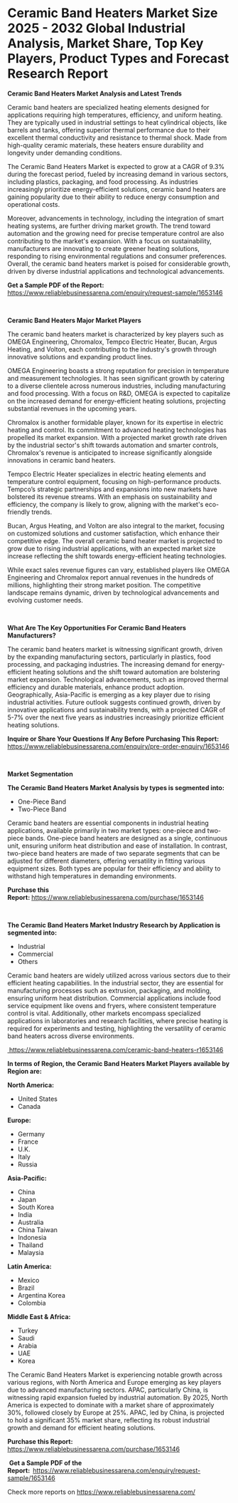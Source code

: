 <p><h1>Ceramic Band Heaters Market Size 2025 - 2032 Global Industrial Analysis, Market Share, Top Key Players, Product Types and Forecast Research Report</h1></p><p><strong>Ceramic Band Heaters Market Analysis and Latest Trends</strong></p>
<p><p>Ceramic band heaters are specialized heating elements designed for applications requiring high temperatures, efficiency, and uniform heating. They are typically used in industrial settings to heat cylindrical objects, like barrels and tanks, offering superior thermal performance due to their excellent thermal conductivity and resistance to thermal shock. Made from high-quality ceramic materials, these heaters ensure durability and longevity under demanding conditions.</p><p>The Ceramic Band Heaters Market is expected to grow at a CAGR of 9.3% during the forecast period, fueled by increasing demand in various sectors, including plastics, packaging, and food processing. As industries increasingly prioritize energy-efficient solutions, ceramic band heaters are gaining popularity due to their ability to reduce energy consumption and operational costs. </p><p>Moreover, advancements in technology, including the integration of smart heating systems, are further driving market growth. The trend toward automation and the growing need for precise temperature control are also contributing to the market's expansion. With a focus on sustainability, manufacturers are innovating to create greener heating solutions, responding to rising environmental regulations and consumer preferences. Overall, the ceramic band heaters market is poised for considerable growth, driven by diverse industrial applications and technological advancements.</p></p>
<p><strong>Get a Sample PDF of the Report:&nbsp;</strong> <a href="https://www.reliablebusinessarena.com/enquiry/request-sample/1653146?utm_campaign=2527&utm_medium=2&utm_source=Github&utm_content=ia&utm_term=05032025&utm_id=ceramic-band-heaters">https://www.reliablebusinessarena.com/enquiry/request-sample/1653146</a></p>
<p>&nbsp;</p>
<p><strong>Ceramic Band Heaters Major Market Players</strong></p>
<p><p>The ceramic band heaters market is characterized by key players such as OMEGA Engineering, Chromalox, Tempco Electric Heater, Bucan, Argus Heating, and Volton, each contributing to the industry's growth through innovative solutions and expanding product lines.</p><p>OMEGA Engineering boasts a strong reputation for precision in temperature and measurement technologies. It has seen significant growth by catering to a diverse clientele across numerous industries, including manufacturing and food processing. With a focus on R&D, OMEGA is expected to capitalize on the increased demand for energy-efficient heating solutions, projecting substantial revenues in the upcoming years.</p><p>Chromalox is another formidable player, known for its expertise in electric heating and control. Its commitment to advanced heating technologies has propelled its market expansion. With a projected market growth rate driven by the industrial sector's shift towards automation and smarter controls, Chromalox's revenue is anticipated to increase significantly alongside innovations in ceramic band heaters.</p><p>Tempco Electric Heater specializes in electric heating elements and temperature control equipment, focusing on high-performance products. Tempco’s strategic partnerships and expansions into new markets have bolstered its revenue streams. With an emphasis on sustainability and efficiency, the company is likely to grow, aligning with the market's eco-friendly trends.</p><p>Bucan, Argus Heating, and Volton are also integral to the market, focusing on customized solutions and customer satisfaction, which enhance their competitive edge. The overall ceramic band heater market is projected to grow due to rising industrial applications, with an expected market size increase reflecting the shift towards energy-efficient heating technologies. </p><p>While exact sales revenue figures can vary, established players like OMEGA Engineering and Chromalox report annual revenues in the hundreds of millions, highlighting their strong market position. The competitive landscape remains dynamic, driven by technological advancements and evolving customer needs.</p></p>
<p>&nbsp;</p>
<p><strong>What Are The Key Opportunities For Ceramic Band Heaters Manufacturers?</strong></p>
<p><p>The ceramic band heaters market is witnessing significant growth, driven by the expanding manufacturing sectors, particularly in plastics, food processing, and packaging industries. The increasing demand for energy-efficient heating solutions and the shift toward automation are bolstering market expansion. Technological advancements, such as improved thermal efficiency and durable materials, enhance product adoption. Geographically, Asia-Pacific is emerging as a key player due to rising industrial activities. Future outlook suggests continued growth, driven by innovative applications and sustainability trends, with a projected CAGR of 5-7% over the next five years as industries increasingly prioritize efficient heating solutions.</p></p>
<p><strong>Inquire or Share Your Questions If Any Before Purchasing This Report:</strong> <a href="https://www.reliablebusinessarena.com/enquiry/pre-order-enquiry/1653146?utm_campaign=2527&utm_medium=2&utm_source=Github&utm_content=ia&utm_term=05032025&utm_id=ceramic-band-heaters">https://www.reliablebusinessarena.com/enquiry/pre-order-enquiry/1653146</a></p>
<p>&nbsp;</p>
<p><strong>Market Segmentation</strong></p>
<p><strong>The Ceramic Band Heaters Market Analysis by types is segmented into:</strong></p>
<p><ul><li>One-Piece Band</li><li>Two-Piece Band</li></ul></p>
<p><p>Ceramic band heaters are essential components in industrial heating applications, available primarily in two market types: one-piece and two-piece bands. One-piece band heaters are designed as a single, continuous unit, ensuring uniform heat distribution and ease of installation. In contrast, two-piece band heaters are made of two separate segments that can be adjusted for different diameters, offering versatility in fitting various equipment sizes. Both types are popular for their efficiency and ability to withstand high temperatures in demanding environments.</p></p>
<p><strong>Purchase this Report:&nbsp;</strong><a href="https://www.reliablebusinessarena.com/purchase/1653146?utm_campaign=2527&utm_medium=2&utm_source=Github&utm_content=ia&utm_term=05032025&utm_id=ceramic-band-heaters">https://www.reliablebusinessarena.com/purchase/1653146</a></p>
<p>&nbsp;</p>
<p><strong>The Ceramic Band Heaters Market Industry Research by Application is segmented into:</strong></p>
<p><ul><li>Industrial</li><li>Commercial</li><li>Others</li></ul></p>
<p><p>Ceramic band heaters are widely utilized across various sectors due to their efficient heating capabilities. In the industrial sector, they are essential for manufacturing processes such as extrusion, packaging, and molding, ensuring uniform heat distribution. Commercial applications include food service equipment like ovens and fryers, where consistent temperature control is vital. Additionally, other markets encompass specialized applications in laboratories and research facilities, where precise heating is required for experiments and testing, highlighting the versatility of ceramic band heaters across diverse environments.</p></p>
<p><a href="https://www.reliablebusinessarena.com/ceramic-band-heaters-r1653146?utm_campaign=2527&utm_medium=2&utm_source=Github&utm_content=ia&utm_term=05032025&utm_id=ceramic-band-heaters">&nbsp;https://www.reliablebusinessarena.com/ceramic-band-heaters-r1653146</a></p>
<p><strong>In terms of Region, the Ceramic Band Heaters Market Players available by Region are:</strong></p>
<p>
    <p> <strong> North America: </strong>
        <ul>
            <li>United States</li>
            <li>Canada</li>
        </ul>
        </p> 
    <p> <strong> Europe: </strong>
        <ul>
            <li>Germany</li>
            <li>France</li>
            <li>U.K.</li>
            <li>Italy</li>
            <li>Russia</li>
        </ul>
        </p> 
    <p> <strong> Asia-Pacific: </strong>
        <ul>
            <li>China</li>
            <li>Japan</li>
            <li>South Korea</li>
            <li>India</li>
            <li>Australia</li>
            <li>China Taiwan</li>
            <li>Indonesia</li>
            <li>Thailand</li>
            <li>Malaysia</li>
        </ul>
        </p> 
    <p> <strong> Latin America: </strong>
        <ul>
            <li>Mexico</li>
            <li>Brazil</li>
            <li>Argentina Korea</li>
            <li>Colombia</li>
        </ul>
        </p> 
    <p> <strong> Middle East & Africa: </strong>
        <ul>
            <li>Turkey</li>
            <li>Saudi</li>
            <li>Arabia</li>
            <li>UAE</li>
            <li>Korea</li>
        </ul>
    </p>
    </p>
<p><p>The Ceramic Band Heaters Market is experiencing notable growth across various regions, with North America and Europe emerging as key players due to advanced manufacturing sectors. APAC, particularly China, is witnessing rapid expansion fueled by industrial automation. By 2025, North America is expected to dominate with a market share of approximately 30%, followed closely by Europe at 25%. APAC, led by China, is projected to hold a significant 35% market share, reflecting its robust industrial growth and demand for efficient heating solutions.</p></p>
<p><strong>Purchase this Report: </strong><a href="https://www.reliablebusinessarena.com/purchase/1653146?utm_campaign=2527&utm_medium=2&utm_source=Github&utm_content=ia&utm_term=05032025&utm_id=ceramic-band-heaters">https://www.reliablebusinessarena.com/purchase/1653146</a></p>
<p>&nbsp;<strong>Get a Sample PDF of the Report:&nbsp;&nbsp;</strong><a href="https://www.reliablebusinessarena.com/enquiry/request-sample/1653146?utm_campaign=2527&utm_medium=2&utm_source=Github&utm_content=ia&utm_term=05032025&utm_id=ceramic-band-heaters">https://www.reliablebusinessarena.com/enquiry/request-sample/1653146</a></p>
<p><strong></strong></p>
<p>Check more reports on <a href="https://www.reliablebusinessarena.com/?utm_campaign=2527&utm_medium=2&utm_source=Github&utm_content=ia&utm_term=05032025&utm_id=ceramic-band-heaters">https://www.reliablebusinessarena.com/</a></p>
